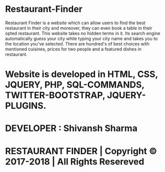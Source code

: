 # Restaurant-Finder

Restaurant Finder is a website which can allow users to find the best restaurant in their city and moreover, they can even book a table in their opted restaurant. This website takes no hidden terms in it. Its search engine automatically guess your city while typing your city name and takes you to the location you've selected. There are hundred's of best choices with mentioned cuisines, prices for two people and a featured dishes in restaurant. 

# Website is developed in HTML, CSS, JQUERY, PHP, SQL-COMMANDS, TWITTER-BOOTSTRAP, JQUERY-PLUGINS.

# DEVELOPER : Shivansh Sharma

# RESTAURANT FINDER | Copyright © 2017-2018 | All Rights Resereved
